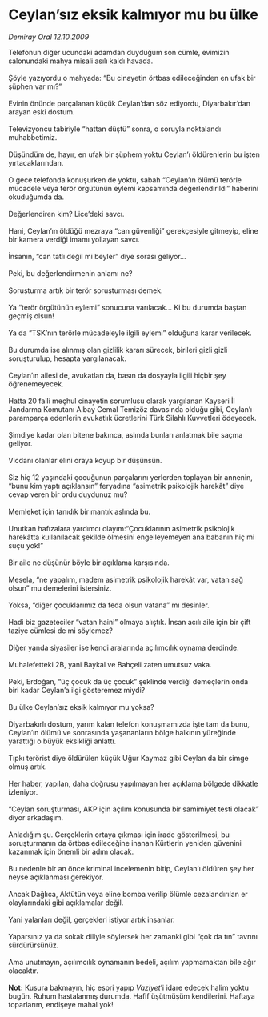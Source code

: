 # Ceylan’sız eksik kalmıyor mu bu ülke

*Demiray Oral 12.10.2009*

<div class="taraf_structure_2col_1zq">
<div class="margen_n">



 <p>Telefonun diğer ucundaki adamdan duyduğum son cümle, evimizin salonundaki mahya misali asılı kaldı havada. <br/><br/>Şöyle yazıyordu o mahyada: “Bu cinayetin örtbas edileceğinden en ufak bir şüphen var mı?” <br/><br/>Evinin önünde parçalanan küçük Ceylan’dan söz ediyordu, Diyarbakır’dan arayan eski dostum. <br/><br/>Televizyoncu tabiriyle “hattan düştü” sonra, o soruyla noktalandı muhabbetimiz. <br/><br/>Düşündüm de, hayır, en ufak bir şüphem yoktu Ceylan’ı öldürenlerin bu işten yırtacaklarından. <br/><br/>O gece telefonda konuşurken de yoktu, sabah “Ceylan’ın ölümü terörle mücadele veya terör örgütünün eylemi kapsamında değerlendirildi” haberini okuduğumda da. <br/><br/>Değerlendiren kim? Lice’deki savcı. <br/><br/>Hani, Ceylan’ın öldüğü mezraya “can güvenliği” gerekçesiyle gitmeyip, eline bir kamera verdiği imamı yollayan savcı. <br/><br/>İnsanın, “can tatlı değil mi beyler” diye sorası geliyor... <br/><br/>Peki, bu değerlendirmenin anlamı ne? <br/><br/>Soruşturma artık bir terör soruşturması demek. <br/><br/>Ya “terör örgütünün eylemi” sonucuna varılacak... Ki bu durumda baştan geçmiş olsun! <br/><br/>Ya da “TSK’nın terörle mücadeleyle ilgili eylemi” olduğuna karar verilecek. <br/><br/>Bu durumda ise alınmış olan gizlilik kararı sürecek, birileri gizli gizli soruşturulup, hesapta yargılanacak. <br/><br/>Ceylan’ın ailesi de, avukatları da, basın da dosyayla ilgili hiçbir şey öğrenemeyecek. <br/><br/>Hatta 20 faili meçhul cinayetin sorumlusu olarak yargılanan Kayseri İl Jandarma Komutanı Albay Cemal Temizöz davasında olduğu gibi, Ceylan’ı paramparça edenlerin avukatlık ücretlerini Türk Silahlı Kuvvetleri ödeyecek. <br/><br/>Şimdiye kadar olan bitene bakınca, aslında bunları anlatmak bile saçma geliyor. <br/><br/>Vicdanı olanlar elini oraya koyup bir düşünsün. <br/><br/>Siz hiç 12 yaşındaki çocuğunun parçalarını yerlerden toplayan bir annenin, “bunu kim yaptı açıklansın” feryadına “asimetrik psikolojik harekât” diye cevap veren bir ordu duydunuz mu? <br/><br/>Memleket için tanıdık bir mantık aslında bu. <br/><br/>Unutkan hafızalara yardımcı olayım:“Çocuklarının asimetrik psikolojik harekâtta kullanılacak şekilde ölmesini engelleyemeyen ana babanın hiç mi suçu yok!” <br/><br/>Bir aile ne düşünür böyle bir açıklama karşısında. <br/><br/>Mesela, “ne yapalım, madem asimetrik psikolojik harekât var, vatan sağ olsun” mu demelerini istersiniz. <br/><br/>Yoksa, “diğer çocuklarımız da feda olsun vatana” mı desinler. <br/><br/>Hadi biz gazeteciler “vatan haini” olmaya alıştık. İnsan acılı aile için bir çift taziye cümlesi de mi söylemez? <br/><br/>Diğer yanda siyasiler ise kendi aralarında açılımcılık oynama derdinde. <br/><br/>Muhalefetteki 2B, yani Baykal ve Bahçeli zaten umutsuz vaka. <br/><br/>Peki, Erdoğan, “üç çocuk da üç çocuk” şeklinde verdiği demeçlerin onda biri kadar Ceylan’a ilgi gösteremez miydi? <br/><br/>Bu ülke Ceylan’sız eksik kalmıyor mu yoksa? <br/><br/>Diyarbakırlı dostum, yarım kalan telefon konuşmamızda işte tam da bunu, Ceylan’ın ölümü ve sonrasında yaşananların bölge halkının yüreğinde yarattığı o büyük eksikliği anlattı. <br/><br/>Tıpkı terörist diye öldürülen küçük Uğur Kaymaz gibi Ceylan da bir simge olmuş artık. <br/><br/>Her haber, yapılan, daha doğrusu yapılmayan her açıklama bölgede dikkatle izleniyor. <br/><br/>“Ceylan soruşturması, AKP için açılım konusunda bir samimiyet testi olacak” diyor arkadaşım. <br/><br/>Anladığım şu. Gerçeklerin ortaya çıkması için irade gösterilmesi, bu soruşturmanın da örtbas edileceğine inanan Kürtlerin yeniden güvenini kazanmak için önemli bir adım olacak. <br/><br/>Bu nedenle bir an önce kriminal incelemenin bitip, Ceylan’ı öldüren şey her neyse açıklanması gerekiyor. <br/><br/>Ancak Dağlıca, Aktütün veya eline bomba verilip ölümle cezalandırılan er olaylarındaki gibi açıklamalar değil. <br/><br/>Yani yalanları değil, gerçekleri istiyor artık insanlar. <br/><br/>Yaparsınız ya da sokak diliyle söylersek her zamanki gibi “çok da tın” tavrını sürdürürsünüz. <br/><br/>Ama unutmayın, açılımcılık oynamanın bedeli, açılım yapmamaktan bile ağır olacaktır.<b> <br/><br/>Not:</b> Kusura bakmayın, hiç espri yapıp <i>Vaziyet</i>’i idare edecek halim yoktu bugün. Ruhum hastalanmış durumda. Hafif üşütmüşüm kendilerini. Haftaya toparlarım, endişeye mahal yok!</p>
<br/>
<br/>
<br/>



<br/>


<div id="taraf_not">
</div>

</div>


</div>
